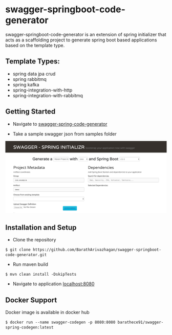 # swagger-springboot-code-generator

swagger-springboot-code-generator is an extension of spring initializer that acts as a scaffolding project to generate spring boot based applications based on the template type.

## Template Types: 

* spring data jpa crud
* spring rabbitmq
* spring kafka
* spring-integration-with-http
* spring-integration-with-rabbitmq

## Getting Started 

- Navigate to [swagger-spring-code-generator](https://swagger-springboot-code-generator.cfapps.io/)

- Take a sample swagger json from samples folder

![view1](images/swagger_codegen_view1.png)



## Installation and Setup

 - Clone the repository
 
 ```
 $ git clone https://github.com/BarathArivazhagan/swagger-springboot-code-generator.git
 ```
 
 - Run maven build
 
 ```
 $ mvn clean install -DskipTests
 ```
 
 - Navigate to application [localhost:8080](http://localhost:8080)

## Docker Support

 Docker image is available in docker hub

```
$ docker run --name swagger-codegen -p 8080:8080 barathece91/swagger-spring-codegen:latest
```


